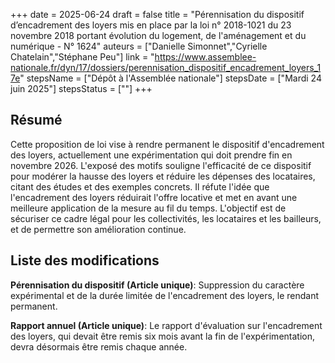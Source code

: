 +++
date = 2025-06-24
draft = false
title = "Pérennisation du dispositif d’encadrement des loyers mis en place par la loi n° 2018-1021 du 23 novembre 2018 portant évolution du logement, de l'aménagement et du numérique - N° 1624"
auteurs = ["Danielle Simonnet","Cyrielle Chatelain","Stéphane Peu"]
link = "https://www.assemblee-nationale.fr/dyn/17/dossiers/perennisation_dispositif_encadrement_loyers_17e"
stepsName = ["Dépôt à l'Assemblée nationale"]
stepsDate = ["Mardi 24 juin 2025"]
stepsStatus = [""]
+++

## Résumé

Cette proposition de loi vise à rendre permanent le dispositif d'encadrement des loyers, actuellement une expérimentation qui doit prendre fin en novembre 2026. L'exposé des motifs souligne l'efficacité de ce dispositif pour modérer la hausse des loyers et réduire les dépenses des locataires, citant des études et des exemples concrets. Il réfute l'idée que l'encadrement des loyers réduirait l'offre locative et met en avant une meilleure application de la mesure au fil du temps. L'objectif est de sécuriser ce cadre légal pour les collectivités, les locataires et les bailleurs, et de permettre son amélioration continue.

## Liste des modifications

**Pérennisation du dispositif (Article unique)**: Suppression du caractère expérimental et de la durée limitée de l'encadrement des loyers, le rendant permanent.

**Rapport annuel (Article unique)**: Le rapport d'évaluation sur l'encadrement des loyers, qui devait être remis six mois avant la fin de l'expérimentation, devra désormais être remis chaque année.
